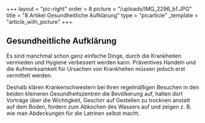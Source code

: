 +++
layout = "pic-right"
order = 8
picture = "/uploads/IMG_2296_bf.JPG"
title = "8 Artikel Gesundheitliche Aufklärung"
type = "picarticle"
_template = "article_with_picture"
+++

## Gesundheitliche Aufklärung

Es sind manchmal schon ganz einfache Dinge, durch die Krankheiten vermieden und Hygiene verbessert werden kann. Präventives Handeln und die Aufmerksamkeit für Ursachen von Krankheiten müssen jedoch erst vermittelt werden.

Deshalb klären Krankenschwestern bei ihren regelmäßigen Besuchen in den beiden kleineren Gesundheitszentren die Bevölkerung auf, halten dort Vorträge über die Wichtigkeit, Geschirr auf Gestellen zu trocknen anstatt auf dem Boden, fordern zum Abkochen des Wassers auf und zeigen z. B. wie man Abdeckungen für die Latrinen selbst macht.

